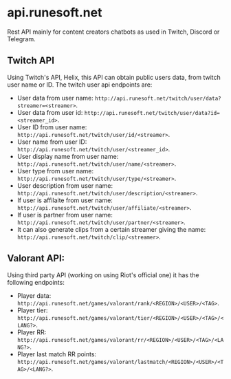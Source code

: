 # api.runesoft.net

Rest API mainly for content creators chatbots as used in Twitch, Discord or Telegram.

## Twitch API

Using Twitch's API, Helix, this API can obtain public users data, from twitch user name or ID. The twitch user api endpoints are:

-   User data from user name: `http://api.runesoft.net/twitch/user/data?streamer=<streamer>`.
-   User data from user id: `http://api.runesoft.net/twitch/user/data?id=<streamer_id>`.
-   User ID from user name: `http://api.runesoft.net/twitch/user/id/<streamer>`.
-   User name from user ID: `http://api.runesoft.net/twitch/user/<streamer_id>`.
-   User display name from user name: `http://api.runesoft.net/twitch/user/name/<streamer>`.
-   User type from user name: `http://api.runesoft.net/twitch/user/type/<streamer>`.
-   User description from user name: `http://api.runesoft.net/twitch/user/description/<streamer>`.
-   If user is affilaite from user name: `http://api.runesoft.net/twitch/user/affiliate/<streamer>`.
-   If user is partner from user name: `http://api.runesoft.net/twitch/user/partner/<streamer>`.
-   It can also generate clips from a certain streamer giving the name: `http://api.runesoft.net/twitch/clip/<streamer>`.

## Valorant API:

Using third party API (working on using Riot's official one) it has the following endpoints:

-   Player data: `http://api.runesoft.net/games/valorant/rank/<REGION>/<USER>/<TAG>`.
-   Player tier: `http://api.runesoft.net/games/valorant/tier/<REGION>/<USER>/<TAG>/<LANG?>`.
-   Player RR: `http://api.runesoft.net/games/valorant/rr/<REGION>/<USER>/<TAG>/<LANG?>`.
-   Player last match RR points: `http://api.runesoft.net/games/valorant/lastmatch/<REGION>/<USER>/<TAG>/<LANG?>`.
